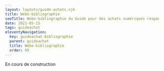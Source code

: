 ```yaml
---
layout: layouts/guide-achats.njk
title: Webo-bibliographie
seoTitle: Webo-bibliographie du Guide pour des achats numériques responsables
date: 2021-05-15
tags: guideachat
eleventyNavigation:
  key: guideachat-bibliographie
  parent: guideachat
  title: Webo-bibliographie
  order: 95
---
```


En cours de construction
